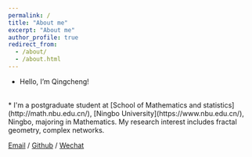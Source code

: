 ```yaml
---
permalink: /
title: "About me"
excerpt: "About me"
author_profile: true
redirect_from: 
  - /about/
  - /about.html
---
```

* Hello, I’m Qingcheng!
<br>
* I'm a postgraduate student at [School of Mathematics and statistics](http://math.nbu.edu.cn/), [Ningbo University](https://www.nbu.edu.cn/), Ningbo, majoring in Mathematics. My research interest includes fractal geometry, complex networks.

[Email](mailto:2111071003@nbu.edu.cn) / [Github](https://github.com/zengqingcheng) / [Wechat](images/wechat.jpg) 



